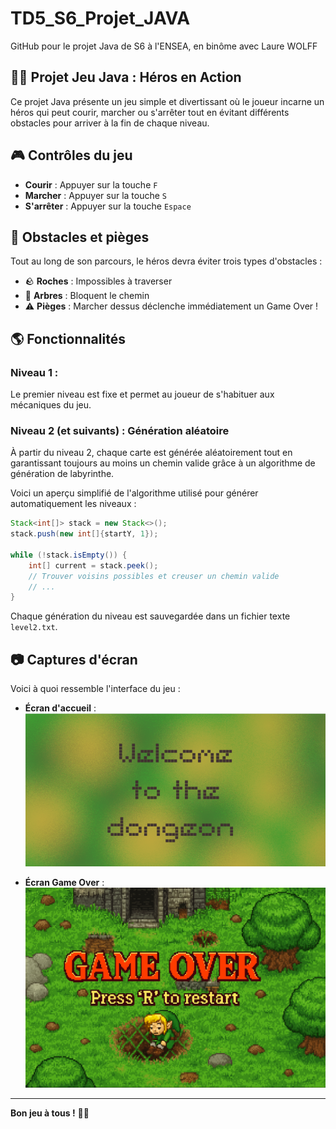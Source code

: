# TD5_S6_Projet_JAVA
GitHub pour le projet Java de S6 à l'ENSEA, en binôme avec Laure WOLFF


## 🏃‍♂️ Projet Jeu Java : Héros en Action

Ce projet Java présente un jeu simple et divertissant où le joueur incarne un héros qui peut courir, marcher ou s'arrêter tout en évitant différents obstacles pour arriver à la fin de chaque niveau.

## 🎮 Contrôles du jeu

- **Courir** : Appuyer sur la touche `F`
- **Marcher** : Appuyer sur la touche `S`
- **S'arrêter** : Appuyer sur la touche `Espace`

## 🌳 Obstacles et pièges

Tout au long de son parcours, le héros devra éviter trois types d'obstacles :
- 🪨 **Roches** : Impossibles à traverser
- 🌲 **Arbres** : Bloquent le chemin
- ⚠️ **Pièges** : Marcher dessus déclenche immédiatement un Game Over !

## 🌎 Fonctionnalités

### Niveau 1 :
Le premier niveau est fixe et permet au joueur de s'habituer aux mécaniques du jeu.

### Niveau 2 (et suivants) : Génération aléatoire
À partir du niveau 2, chaque carte est générée aléatoirement tout en garantissant toujours au moins un chemin valide grâce à un algorithme de génération de labyrinthe.

Voici un aperçu simplifié de l'algorithme utilisé pour générer automatiquement les niveaux :

```java
Stack<int[]> stack = new Stack<>();
stack.push(new int[]{startY, 1});

while (!stack.isEmpty()) {
    int[] current = stack.peek();
    // Trouver voisins possibles et creuser un chemin valide
    // ...
}
```

Chaque génération du niveau est sauvegardée dans un fichier texte `level2.txt`.

## 📷 Captures d'écran

Voici à quoi ressemble l'interface du jeu :

- **Écran d'accueil** :
![Écran d'accueil](Projet_Java_S6_CAPODAGLI_WOLFF/img/EcranTitle.png)

- **Écran Game Over** :
![Game Over](Projet_Java_S6_CAPODAGLI_WOLFF/img/gameover.png)


---

**Bon jeu à tous !** 🎲🏅
